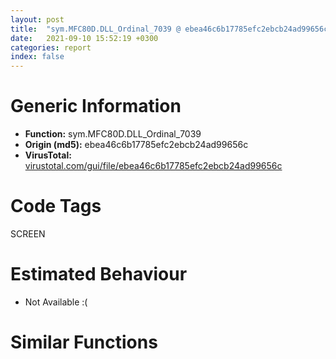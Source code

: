```yaml
---
layout: post
title:  "sym.MFC80D.DLL_Ordinal_7039 @ ebea46c6b17785efc2ebcb24ad99656c"
date:   2021-09-10 15:52:19 +0300
categories: report
index: false
---
```


# Generic Information
- **Function:** sym.MFC80D.DLL\_Ordinal\_7039
- **Origin (md5):** ebea46c6b17785efc2ebcb24ad99656c
- **VirusTotal:** [virustotal.com/gui/file/ebea46c6b17785efc2ebcb24ad99656c][virustotal_ref]

# Code Tags
<span class="tag" id="SCREEN">SCREEN</span>


# Estimated Behaviour
<ul><li class="bhv-desc" id="na">Not Available :(</li></ul>

# Similar Functions
<script type="text/javascript" src="https://www.gstatic.com/charts/loader.js"></script>
<script type="text/javascript">

    google.charts.load('current', {'packages':['corechart']});
    google.charts.setOnLoadCallback(drawChart);

    function drawChart() {
    var data = new google.visualization.DataTable();
        data.addColumn('number', 'X');
        data.addColumn('number', 'Y');
        data.addColumn({type: 'string', role: 'tooltip', 'p': {'html': true}});
        data.addColumn({'type': 'string', 'role': 'style'});
        
        data.addRows([
    [0, 0, '<b><a href="/report/sym.MFC80D.DLL_Ordinal_7039@ebea46c6b17785efc2ebcb24ad99656c">sym.MFC80D.DLL_Ordinal_7039</a><br>@ebea46c6b17785efc2ebcb24ad99656c</b><br>', 'point { fill-color: #e0440e; }'],

        ]);

    var options = {
        title: 'Similarity Plot',
        legend: 'none',
        colors: ['#dedbd9', '#e6693e', '#ec8f6e', '#f3b49f', '#f6c7b6'],
        tooltip: {isHtml: true, trigger: 'both'},
        explorer: {
        actions: ["dragToZoom", "rightClickToReset"],
        },
        chartArea: {
        width: '80%',
        height: '80%'
        },
        width: '100%',
        height: '100%'
    };

    var chart = new google.visualization.ScatterChart(document.getElementById('chart_div'));

    chart.draw(data, options);
    }
    
</script>


<div id="chart_div" style="width: 100%px; height: 100%;"></div>

# Disassembled Code
{% highlight nasm %}

push ebp
mov ebp, esp
sub esp, 0x44
mov dword[ebp-0x44], ecx
cmp dword[ebp+0xc], 0
jne off.b35
push 0x12a
push 0x781d6d98
call sym.MFC80D.DLL_Ordinal_1363
test eax, eax
je off.b35
int3
mov ecx, dword[ebp+8]
cmp dword[ecx+4], 0x367
je off.b68
mov edx, dword[ebp+8]
cmp dword[edx+4], 0x100
jne off.b103
mov eax, dword[ebp+8]
cmp dword[eax+8], 0x1b
jne off.b103
push 1
mov ecx, dword[ebp+8]
mov edx, dword[ecx+4]
push edx
mov eax, dword[ebp+8]
mov ecx, dword[eax+4]
push ecx
push 0
mov edx, dword[ebp+8]
push edx
call dword[sym.imp.USER32.dll_PeekMessageA]
xor eax, eax
jmp off.b988
lea ecx, [ebp-8]
call fcn.783a6cb0
mov eax, dword[ebp+8]
cmp dword[eax+4], 0x200
jb off.b135
mov ecx, dword[ebp+8]
cmp dword[ecx+4], 0x209
jbe off.b167
mov edx, dword[ebp+8]
cmp dword[edx+4], 0xa0
jb off.b611
mov eax, dword[ebp+8]
cmp dword[eax+4], 0xa9
ja off.b611
lea ecx, [ebp-0xc]
push ecx
mov edx, dword[ebp+8]
mov eax, dword[edx+0x18]
push eax
mov ecx, dword[edx+0x14]
push ecx
mov ecx, dword[ebp-0x44]
call sym.MFC80D.DLL_Ordinal_7974
mov dword[ebp-0x10], eax
cmp dword[ebp-0x10], 0
jne off.b209
mov eax, 1
jmp off.b988
cmp dword[ebp-0xc], 0
je off.b568
mov edx, dword[ebp+8]
cmp dword[edx+4], 0x201
je off.b269
push 1
mov eax, dword[ebp+8]
mov ecx, dword[eax+4]
push ecx
mov edx, dword[ebp+8]
mov eax, dword[edx+4]
push eax
push 0
mov ecx, dword[ebp+8]
push ecx
call dword[sym.imp.USER32.dll_PeekMessageA]
mov eax, 1
jmp off.b988
mov edx, dword[ebp+8]
mov eax, dword[edx+0x14]
and eax, 0xffff
movzx ecx, ax
mov edx, dword[ebp+8]
mov eax, dword[edx+0x18]
and eax, 0xffff
movzx edx, ax
shl edx, 0x10
or ecx, edx
push ecx
push 0
push 0x84
mov eax, dword[ebp-0x10]
push eax
call dword[sym.imp.USER32.dll_SendMessageA]
mov dword[ebp-0x14], eax
cmp dword[ebp-0x14], 5
je off.b335
cmp dword[ebp-0x14], 3
jne off.b449
call dword[sym.imp.USER32.dll_GetCapture]
mov ecx, dword[ebp-0x44]
cmp eax, dword[ecx+0x20]
je off.b369
push 0x148
push 0x781d6d98
call sym.MFC80D.DLL_Ordinal_1363
test eax, eax
je off.b369
int3
call dword[sym.imp.USER32.dll_ReleaseCapture]
push 0xa1
push 0xa1
push 0
mov eax, dword[ebp+8]
push eax
call dword[sym.imp.USER32.dll_GetMessageA]
mov ecx, dword[ebp+8]
push ecx
call dword[sym.imp.USER32.dll_DispatchMessageA]
lea edx, [ebp-8]
push edx
call dword[sym.imp.USER32.dll_GetCursorPos]
mov eax, dword[ebp-8]
mov dword[ebp-0x38], eax
mov ecx, dword[ebp-4]
mov dword[ebp-0x34], ecx
push 0
mov edx, dword[ebp-0x34]
push edx
mov eax, dword[ebp-0x38]
push eax
mov ecx, dword[ebp-0x44]
call sym.MFC80D.DLL_Ordinal_7974
jmp off.b566
cmp dword[ebp-0x14], 1
jne off.b517
mov ecx, dword[ebp+8]
mov edx, dword[ecx+0x18]
push edx
mov eax, dword[ecx+0x14]
push eax
mov ecx, dword[ebp-0x10]
push ecx
call fcn.7825b810
mov edx, dword[ebp+0xc]
mov dword[edx], eax
push 1
mov eax, dword[ebp+8]
mov ecx, dword[eax+4]
push ecx
mov edx, dword[ebp+8]
mov eax, dword[edx+4]
push eax
push 0
mov ecx, dword[ebp+8]
push ecx
call dword[sym.imp.USER32.dll_PeekMessageA]
xor eax, eax
jmp off.b988
mov edx, dword[ebp-0x14]
push edx
call fcn.7825b8e0
mov ecx, dword[ebp+0xc]
mov dword[ecx], eax
push 1
mov edx, dword[ebp+8]
mov eax, dword[edx+4]
push eax
mov ecx, dword[ebp+8]
mov edx, dword[ecx+4]
push edx
push 0
mov eax, dword[ebp+8]
push eax
call dword[sym.imp.USER32.dll_PeekMessageA]
xor eax, eax
jmp off.b988
jmp off.b606
push 1
mov ecx, dword[ebp+8]
mov edx, dword[ecx+4]
push edx
mov eax, dword[ebp+8]
mov ecx, dword[eax+4]
push ecx
push 0
mov edx, dword[ebp+8]
push edx
call dword[sym.imp.USER32.dll_PeekMessageA]
mov eax, dword[ebp+8]
push eax
call dword[sym.imp.USER32.dll_DispatchMessageA]
jmp off.b983
mov ecx, dword[ebp+8]
cmp dword[ecx+4], 0x112
je off.b655
mov edx, dword[ebp+8]
cmp dword[edx+4], 0x100
jb off.b941
mov eax, dword[ebp+8]
cmp dword[eax+4], 0x109
ja off.b941
call dword[sym.imp.USER32.dll_GetCapture]
test eax, eax
je off.b701
call dword[sym.imp.USER32.dll_ReleaseCapture]
push 3
push 0x209
push 0x200
push 0
lea ecx, [ebp-0x30]
push ecx
call dword[sym.imp.USER32.dll_PeekMessageA]
test eax, eax
je off.b701
jmp off.b671
push 0
mov edx, dword[ebp+8]
mov eax, dword[edx+4]
push eax
mov ecx, dword[ebp+8]
mov edx, dword[ecx+4]
push edx
push 0
mov eax, dword[ebp+8]
push eax
call dword[sym.imp.USER32.dll_PeekMessageA]
test eax, eax
je off.b899
mov ecx, dword[ebp+8]
mov edx, dword[ecx+4]
push edx
mov eax, dword[ebp+8]
mov ecx, dword[eax+4]
push ecx
push 0
mov edx, dword[ebp+8]
push edx
call dword[sym.imp.USER32.dll_GetMessageA]
mov eax, dword[ebp+8]
push eax
mov ecx, dword[ebp-0x44]
mov edx, dword[ecx]
mov ecx, dword[ebp-0x44]
mov eax, dword[edx+0x108]
call eax
test eax, eax
jne off.b899
mov ecx, dword[ebp+8]
push ecx
call dword[sym.imp.USER32.dll_TranslateMessage]
mov edx, dword[ebp+8]
cmp dword[edx+4], 0x112
je off.b833
mov eax, dword[ebp+8]
cmp dword[eax+4], 0x104
jb off.b899
mov ecx, dword[ebp+8]
cmp dword[ecx+4], 0x107
ja off.b899
mov edx, dword[ebp+8]
cmp dword[edx+4], 0x112
je off.b889
mov eax, dword[ebp+8]
cmp dword[eax+4], 0x104
jb off.b869
mov ecx, dword[ebp+8]
cmp dword[ecx+4], 0x107
jbe off.b889
push 0x17e
push 0x781d6d98
call sym.MFC80D.DLL_Ordinal_1363
test eax, eax
je off.b889
int3
mov eax, dword[ebp+8]
push eax
call dword[sym.imp.USER32.dll_DispatchMessageA]
lea ecx, [ebp-8]
push ecx
call dword[sym.imp.USER32.dll_GetCursorPos]
mov edx, dword[ebp-8]
mov dword[ebp-0x40], edx
mov eax, dword[ebp-4]
mov dword[ebp-0x3c], eax
push 0
mov ecx, dword[ebp-0x3c]
push ecx
mov edx, dword[ebp-0x40]
push edx
mov ecx, dword[ebp-0x44]
call sym.MFC80D.DLL_Ordinal_7974
jmp off.b983
push 1
mov eax, dword[ebp+8]
mov ecx, dword[eax+4]
push ecx
mov edx, dword[ebp+8]
mov eax, dword[edx+4]
push eax
push 0
mov ecx, dword[ebp+8]
push ecx
call dword[sym.imp.USER32.dll_PeekMessageA]
test eax, eax
je off.b983
mov edx, dword[ebp+8]
push edx
call dword[sym.imp.USER32.dll_DispatchMessageA]
mov eax, 1
mov esp, ebp
pop ebp
ret 8

{% endhighlight %}

[virustotal_ref]: https://www.virustotal.com/gui/file/ebea46c6b17785efc2ebcb24ad99656c